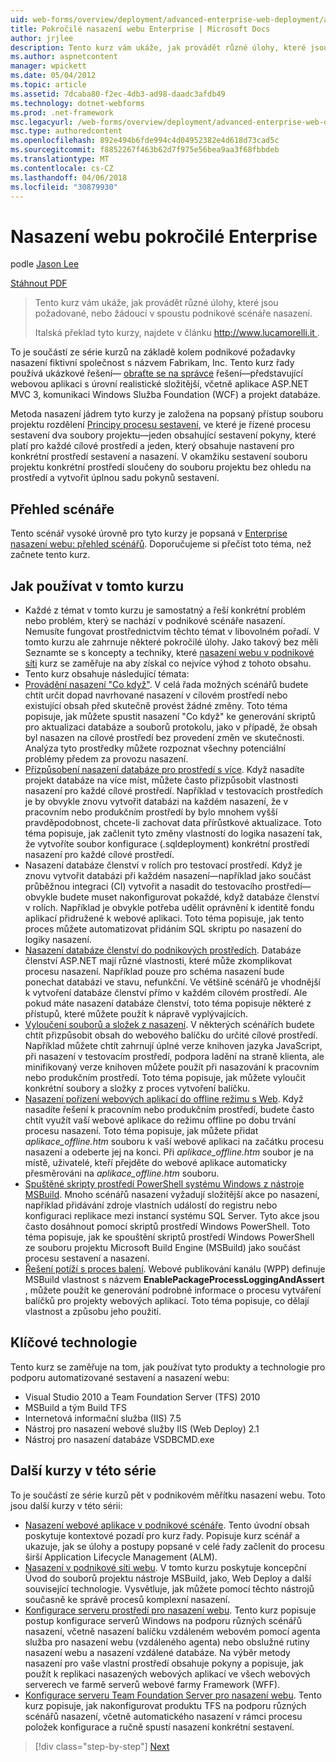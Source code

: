 ```yaml
---
uid: web-forms/overview/deployment/advanced-enterprise-web-deployment/advanced-enterprise-web-deployment
title: Pokročilé nasazení webu Enterprise | Microsoft Docs
author: jrjlee
description: Tento kurz vám ukáže, jak provádět různé úlohy, které jsou požadované, nebo žádoucí v spoustu podnikové scénáře nasazení. Pro italská translati...
ms.author: aspnetcontent
manager: wpickett
ms.date: 05/04/2012
ms.topic: article
ms.assetid: 7dcaba80-f2ec-4db3-ad98-daadc3afdb49
ms.technology: dotnet-webforms
ms.prod: .net-framework
msc.legacyurl: /web-forms/overview/deployment/advanced-enterprise-web-deployment/advanced-enterprise-web-deployment
msc.type: authoredcontent
ms.openlocfilehash: 892e494b6fde994c4d04952382e4d618d73cad5c
ms.sourcegitcommit: f8852267f463b62d7f975e56bea9aa3f68fbbdeb
ms.translationtype: MT
ms.contentlocale: cs-CZ
ms.lasthandoff: 04/06/2018
ms.locfileid: "30879930"
---
```

<a name="advanced-enterprise-web-deployment"></a>Nasazení webu pokročilé Enterprise
====================
podle [Jason Lee](https://github.com/jrjlee)

[Stáhnout PDF](https://msdnshared.blob.core.windows.net/media/MSDNBlogsFS/prod.evol.blogs.msdn.com/CommunityServer.Blogs.Components.WeblogFiles/00/00/00/63/56/8130.DeployingWebAppsInEnterpriseScenarios.pdf)

> Tento kurz vám ukáže, jak provádět různé úlohy, které jsou požadované, nebo žádoucí v spoustu podnikové scénáře nasazení.
> 
> Italská překlad tyto kurzy, najdete v článku [ http://www.lucamorelli.it ](http://www.lucamorelli.it).


To je součástí ze série kurzů na základě kolem podnikové požadavky nasazení fiktivní společnost s názvem Fabrikam, Inc. Tento kurz řady používá ukázkové řešení&#x2014; [obraťte se na správce](../web-deployment-in-the-enterprise/the-contact-manager-solution.md) řešení&#x2014;představující webovou aplikaci s úrovní realistické složitější, včetně aplikace ASP.NET MVC 3, komunikaci Windows Služba Foundation (WCF) a projekt databáze.

Metoda nasazení jádrem tyto kurzy je založena na popsaný přístup souboru projektu rozdělení [Principy procesu sestavení](../web-deployment-in-the-enterprise/understanding-the-build-process.md), ve které je řízené procesu sestavení dva soubory projektu&#x2014;jeden obsahující sestavení pokyny, které platí pro každé cílové prostředí a jeden, který obsahuje nastavení pro konkrétní prostředí sestavení a nasazení. V okamžiku sestavení souboru projektu konkrétní prostředí sloučeny do souboru projektu bez ohledu na prostředí a vytvořit úplnou sadu pokynů sestavení.

## <a name="scenario-overview"></a>Přehled scénáře

Tento scénář vysoké úrovně pro tyto kurzy je popsaná v [Enterprise nasazení webu: přehled scénářů](../deploying-web-applications-in-enterprise-scenarios/enterprise-web-deployment-scenario-overview.md). Doporučujeme si přečíst toto téma, než začnete tento kurz.

## <a name="how-to-use-this-tutorial"></a>Jak používat v tomto kurzu

- Každé z témat v tomto kurzu je samostatný a řeší konkrétní problém nebo problém, který se nachází v podnikové scénáře nasazení. Nemusíte fungovat prostřednictvím těchto témat v libovolném pořadí. V tomto kurzu ale zahrnuje některé pokročilé úlohy. Jako takový bez měli Seznamte se s koncepty a techniky, které [nasazení webu v podnikové síti](../web-deployment-in-the-enterprise/web-deployment-in-the-enterprise.md) kurz se zaměřuje na aby získal co nejvíce výhod z tohoto obsahu.
- Tento kurz obsahuje následující témata:
- [Provádění nasazení "Co když"](performing-a-what-if-deployment.md). V celá řada možných scénářů budete chtít určit dopad navrhované nasazení v cílovém prostředí nebo existující obsah před skutečně provést žádné změny. Toto téma popisuje, jak můžete spustit nasazení "Co když" ke generování skriptů pro aktualizaci databáze a souborů protokolu, jako v případě, že obsah byl nasazen na cílové prostředí bez provedení změn ve skutečnosti. Analýza tyto prostředky můžete rozpoznat všechny potenciální problémy předem za provozu nasazení.
- [Přizpůsobení nasazení databáze pro prostředí s více](customizing-database-deployments-for-multiple-environments.md). Když nasadíte projekt databáze na více míst, můžete často přizpůsobit vlastnosti nasazení pro každé cílové prostředí. Například v testovacích prostředích je by obvykle znovu vytvořit databázi na každém nasazení, že v pracovním nebo produkčním prostředí by bylo mnohem vyšší pravděpodobnost, chcete-li zachovat data přírůstkové aktualizace. Toto téma popisuje, jak začlenit tyto změny vlastností do logika nasazení tak, že vytvoříte soubor konfigurace (.sqldeployment) konkrétní prostředí nasazení pro každé cílové prostředí.
- Nasazení databáze členství v rolích pro testovací prostředí. Když je znovu vytvořit databázi při každém nasazení&#x2014;například jako součást průběžnou integraci (CI) vytvořit a nasadit do testovacího prostředí&#x2014;obvykle budete muset nakonfigurovat pokaždé, když databáze členství v rolích. Například je obvykle potřeba udělit oprávnění k identitě fondu aplikací přidružené k webové aplikaci. Toto téma popisuje, jak tento proces můžete automatizovat přidáním SQL skriptu po nasazení do logiky nasazení.
- [Nasazení databáze členství do podnikových prostředích](deploying-membership-databases-to-enterprise-environments.md). Databáze členství ASP.NET mají různé vlastnosti, které může zkomplikovat procesu nasazení. Například pouze pro schéma nasazení bude ponechat databázi ve stavu, nefunkční. Ve většině scénářů je vhodnější k vytvoření databáze členství přímo v každém cílovém prostředí. Ale pokud máte nasazení databáze členství, toto téma popisuje některé z přístupů, které můžete použít k nápravě vyplývajících.
- [Vyloučení souborů a složek z nasazení](excluding-files-and-folders-from-deployment.md). V některých scénářích budete chtít přizpůsobit obsah do webového balíčku do určité cílové prostředí. Například můžete chtít zahrnují úplné verze knihoven jazyka JavaScript, při nasazení v testovacím prostředí, podpora ladění na straně klienta, ale minifikovaný verze knihoven můžete použít při nasazování k pracovním nebo produkčním prostředí. Toto téma popisuje, jak můžete vyloučit konkrétní soubory a složky z proces vytvoření balíčku.
- [Nasazení pořízení webových aplikací do offline režimu s Web](taking-web-applications-offline-with-web-deploy.md). Když nasadíte řešení k pracovním nebo produkčním prostředí, budete často chtít využít vaší webové aplikace do režimu offline po dobu trvání procesu nasazení. Toto téma popisuje, jak můžete přidat *aplikace\_offline.htm* souboru k vaší webové aplikaci na začátku procesu nasazení a odeberte jej na konci. Při *aplikace\_offline.htm* soubor je na místě, uživatelé, kteří přejděte do webové aplikace automaticky přesměrováni na *aplikace\_offline.htm* souboru.
- [Spuštěné skripty prostředí PowerShell systému Windows z nástroje MSBuild](running-windows-powershell-scripts-from-msbuild-project-files.md). Mnoho scénářů nasazení vyžadují složitější akce po nasazení, například přidávání zdroje vlastních událostí do registru nebo konfiguraci replikace mezi instancí systému SQL Server. Tyto akce jsou často dosáhnout pomocí skriptů prostředí Windows PowerShell. Toto téma popisuje, jak ke spouštění skriptů prostředí Windows PowerShell ze souboru projektu Microsoft Build Engine (MSBuild) jako součást procesu sestavení a nasazení.
- [Řešení potíží s proces balení](troubleshooting-the-packaging-process.md). Webové publikování kanálu (WPP) definuje MSBuild vlastnost s názvem **EnablePackageProcessLoggingAndAssert** , můžete použít ke generování podrobné informace o procesu vytváření balíčků pro projekty webových aplikací. Toto téma popisuje, co dělají vlastnost a způsobu jeho použití.

## <a name="key-technologies"></a>Klíčové technologie

Tento kurz se zaměřuje na tom, jak používat tyto produkty a technologie pro podporu automatizované sestavení a nasazení webu:

- Visual Studio 2010 a Team Foundation Server (TFS) 2010
- MSBuild a tým Build TFS
- Internetová informační služba (IIS) 7.5
- Nástroj pro nasazení webové služby IIS (Web Deploy) 2.1
- Nástroj pro nasazení databáze VSDBCMD.exe

## <a name="other-tutorials-in-this-series"></a>Další kurzy v této série

To je součástí ze série kurzů pět v podnikovém měřítku nasazení webu. Toto jsou další kurzy v této sérii:

- [Nasazení webové aplikace v podnikové scénáře](../deploying-web-applications-in-enterprise-scenarios/deploying-web-applications-in-enterprise-scenarios.md). Tento úvodní obsah poskytuje kontextové pozadí pro kurz řady. Popisuje kurz scénář a ukazuje, jak se úlohy a postupy popsané v celé řady začlenit do procesu širší Application Lifecycle Management (ALM).
- [Nasazení v podnikové síti webu](../web-deployment-in-the-enterprise/web-deployment-in-the-enterprise.md). V tomto kurzu poskytuje koncepční Úvod do souborů projektu nástroje MSBuild, jako, Web Deploy a další související technologie. Vysvětluje, jak můžete pomocí těchto nástrojů současně ke správě procesů komplexní nasazení.
- [Konfigurace serveru prostředí pro nasazení webu](../configuring-server-environments-for-web-deployment/configuring-server-environments-for-web-deployment.md). Tento kurz popisuje postup konfigurace serverů Windows na podporu různých scénářů nasazení, včetně nasazení balíčku vzdáleném webovém pomocí agenta služba pro nasazení webu (vzdáleného agenta) nebo obslužné rutiny nasazení webu a nasazení vzdálené databáze. Na výběr metody nasazení pro vaše vlastní prostředí obsahuje pokyny a popisuje, jak použít k replikaci nasazených webových aplikací ve všech webových serverech ve farmě serverů webové farmy Framework (WFF).
- [Konfigurace serveru Team Foundation Server pro nasazení webu](../configuring-team-foundation-server-for-web-deployment/configuring-team-foundation-server-for-web-deployment.md). Tento kurz popisuje, jak nakonfigurovat produktu TFS na podporu různých scénářů nasazení, včetně automatického nasazení v rámci procesu položek konfigurace a ručně spustí nasazení konkrétní sestavení.

> [!div class="step-by-step"]
> [Next](performing-a-what-if-deployment.md)
